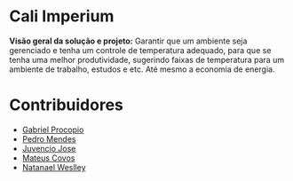 # Cali Imperium
**Visão geral da solução e projeto:** 
Garantir que um ambiente seja gerenciado e tenha um controle de temperatura adequado, para que se tenha uma melhor produtividade, sugerindo faixas de temperatura para um ambiente de trabalho, estudos e etc. Até mesmo a economia de energia.

# Contribuidores
- [Gabriel Procopio](https://github.com/ProcG)
- [Pedro Mendes](https://github.com/mendespedro)
- [Juvencio Jose](https://github.com/JuvencioJose007)
- [Mateus Covos](https://github.com/mateuscovos)
- [Natanael Weslley](https://github.com/NatalNW)
